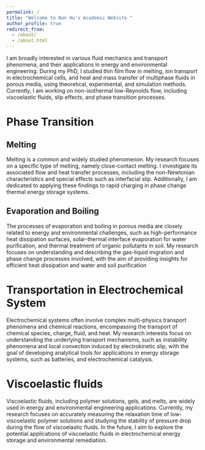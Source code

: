 ```yaml
---
permalink: /
title: "Welcome to Nan Hu's Academic Website "
author_profile: true
redirect_from: 
  - /about/
  - /about.html
---
```


I am broadly interested in various fluid mechanics and transport phenomena, and their applications in energy and environmental engineering. During my PhD, I studied thin film flow in melting, ion transport in electrochemical cells, and heat and mass transfer of multiphase fluids in porous media, using theoretical, experimental, and simulation methods. Currently, I am working on non-isothermal low-Reynolds flow, including viscoelastic fluids, slip effects, and phase transition processes.

Phase Transition 
======
Melting
------
Melting is a common and widely studied phenomenon. My research focuses on a specific type of melting, namely close-contact melting. I investigate its associated flow and heat transfer processes, including the non-Newtonian characteristics and special effects such as interfacial slip. Additionally, I am dedicated to applying these findings to rapid charging in phase change thermal energy storage systems.

Evaporation and Boiling
------
The processes of evaporation and boiling in porous media are closely related to energy and environmental challenges, such as high-performance heat dissipation surfaces, solar-thermal interface evaporation for water purification, and thermal treatment of organic pollutants in soil. My research focuses on understanding and describing the gas-liquid migration and phase change processes involved, with the aim of providing insights for efficient heat dissipation and water and soil purification

Transportation in Electrochemical System
======
Electrochemical systems often involve complex multi-physics transport phenomena and chemical reactions, encompassing the transport of chemical species, charge, fluid, and heat. My research interests focus on understanding the underlying transport mechanisms, such as instability phenomena and local convection induced by electrokinetic slip, with the goal of developing analytical tools for applications in energy storage systems, such as batteries, and electrochemical catalysis.

Viscoelastic fluids
======
Viscoelastic fluids, including polymer solutions, gels, and melts, are widely used in energy and environmental engineering applications. Currently, my research focuses on accurately measuring the relaxation time of low-viscoelastic polymer solutions and studying the stability of pressure drop during the flow of viscoelastic fluids. In the future, I aim to explore the potential applications of viscoelastic fluids in electrochemical energy storage and environmental remediation.

